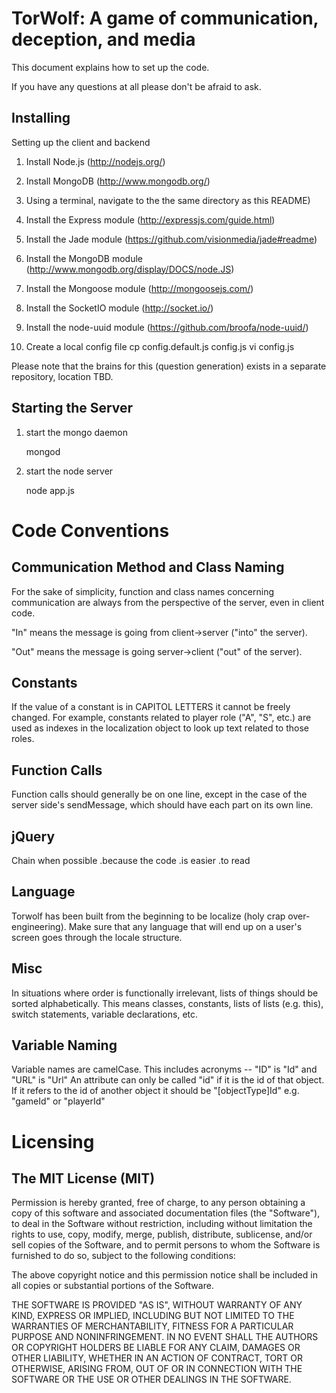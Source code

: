 TorWolf: A game of communication, deception, and media
=============

This document explains how to set up the code.

If you have any questions at all please don't be afraid to ask.

Installing
-------------

Setting up the client and backend

1. Install Node.js (http://nodejs.org/)

2. Install MongoDB (http://www.mongodb.org/)

3. Using a terminal, navigate to the the same directory as this README)

4. Install the Express module (http://expressjs.com/guide.html)

5. Install the Jade module (https://github.com/visionmedia/jade#readme)

6. Install the MongoDB module (http://www.mongodb.org/display/DOCS/node.JS)

7. Install the Mongoose module (http://mongoosejs.com/)

8. Install the SocketIO module (http://socket.io/)

9. Install the node-uuid module (https://github.com/broofa/node-uuid/)

10. Create a local config file
		cp config.default.js config.js
		vi config.js

Please note that the brains for this (question generation) exists in a separate repository, location TBD.

Starting the Server
-------------

1. start the mongo daemon

    mongod

2. start the node server

    node app.js


Code Conventions
=============

Communication Method and Class Naming
-------------
For the sake of simplicity, function and class names concerning communication are always from the perspective of the server, even in client code.

"In" means the message is going from client->server ("into" the server).

"Out" means the message is going server->client ("out" of the server).

Constants
-------------
If the value of a constant is in CAPITOL LETTERS it cannot be freely changed.  For example, constants related to player role ("A", "S", etc.) are used as indexes in the localization object to look up text related to those roles.

Function Calls
-------------
Function calls should generally be on one line, except in the case of the server side's sendMessage, which should have each part on its own line.

jQuery
-------------
Chain when possible
	.because the code
	.is easier
	.to read

Language
-------------
Torwolf has been built from the beginning to be localize (holy crap over-engineering).  Make sure that any language that will end up on a user's screen goes through the locale structure.

Misc
-------------
In situations where order is functionally irrelevant, lists of things should be sorted alphabetically.  This means classes, constants, lists of lists (e.g. this), switch statements, variable declarations, etc.

Variable Naming
-------------
Variable names are camelCase.  This includes acronyms -- "ID" is "Id" and "URL" is "Url"
An attribute can only be called "id" if it is the id of that object.  If it refers to the id of another object it should be "[objectType]Id" e.g. "gameId" or "playerId"


Licensing
=============
The MIT License (MIT)
-------------
Permission is hereby granted, free of charge, to any person obtaining a copy of this software and associated documentation files (the "Software"), to deal in the Software without restriction, including without limitation the rights to use, copy, modify, merge, publish, distribute, sublicense, and/or sell copies of the Software, and to permit persons to whom the Software is furnished to do so, subject to the following conditions:

The above copyright notice and this permission notice shall be included in all copies or substantial portions of the Software.

THE SOFTWARE IS PROVIDED "AS IS", WITHOUT WARRANTY OF ANY KIND, EXPRESS OR IMPLIED, INCLUDING BUT NOT LIMITED TO THE WARRANTIES OF MERCHANTABILITY, FITNESS FOR A PARTICULAR PURPOSE AND NONINFRINGEMENT. IN NO EVENT SHALL THE AUTHORS OR COPYRIGHT HOLDERS BE LIABLE FOR ANY CLAIM, DAMAGES OR OTHER LIABILITY, WHETHER IN AN ACTION OF CONTRACT, TORT OR OTHERWISE, ARISING FROM, OUT OF OR IN CONNECTION WITH THE SOFTWARE OR THE USE OR OTHER DEALINGS IN THE SOFTWARE.